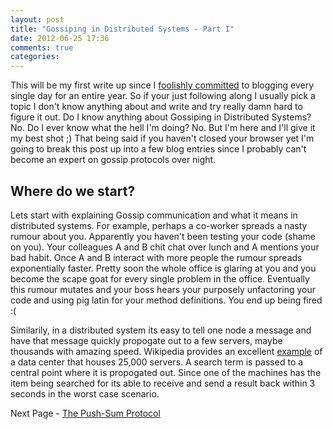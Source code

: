 ```yaml
---
layout: post
title: "Gossiping in Distributed Systems - Part I"
date: 2012-06-25 17:36
comments: true
categories: 
---
```


This will be my first write up since I [foolishly committed](http://rramsden.ca/blog/2012/06/23/im-going-to-blog-every-single-day/) 
to blogging every single day for an entire year.  So if your just following along I usually pick a topic I don't know anything about and 
write and try really damn hard to figure it out.  Do I know anything about Gossiping in Distributed Systems? No. Do I ever know
what the hell I'm doing? No. But I'm here and I'll give it my best shot ;) That being said if you haven't closed your browser 
yet I'm going to break this post up into a few blog entries since I probably can't become an expert on gossip protocols over night.

Where do we start?
------------------

Lets start with explaining Gossip communication and what it means in distributed systems.
For example, perhaps a co-worker spreads a nasty rumour about you. Apparently you 
haven't been testing your code (shame on you). Your colleagues A and B chit chat over lunch and A
mentions your bad habit. Once A and B interact with more people the rumour spreads exponentially faster.
Pretty soon the whole office is glaring at you and you become the scape goat for every single problem
in the office. Eventually this rumour mutates and your boss hears your purposely unfactoring your code and using
pig latin for your method definitions. You end up being fired :(

Similarily, in a distributed system its easy to tell one node a message and have that message
quickly propogate out to a few servers, maybe thousands with amazing speed.
Wikipedia provides an excellent [example](http://en.wikipedia.org/wiki/Gossip_protocol#Examples) of a data center 
that houses 25,000 servers. A search term is passed to a central point where it is propogated out. Since
one of the machines has the item being searched for its able to receive and send a result back within 3 seconds in the
worst case scenario.

Next Page - [The Push-Sum Protocol](/blog/2012/06/27/gossiping-in-distributed-systems-part-ii/)
